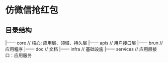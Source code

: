 # 仿微信抢红包

## 目录结构

|—— core // 核心: 应用层、领域、持久层
|—— apis // 用户接口层
|—— brun // 应用程序
|—— doc // 文档
|—— infra // 基础设施
|—— services // 应用层接口：应用服务

